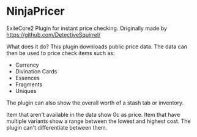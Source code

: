 # NinjaPricer
ExileCore2 Plugin for instant price checking. Originally made by https://github.com/DetectiveSquirrel/

What does it do?
This plugin downloads public price data.
The data can then be used to price check items such as:
- Currency
- Divination Cards
- Essences
- Fragments
- Uniques

The plugin can also show the overall worth of a stash tab or inventory.

Item that aren't available in the data show 0c as price.
Item that have multiple variants show a range between the lowest and highest cost. The plugin can't differentiate between them.
